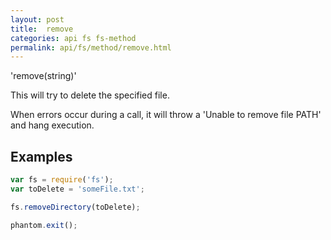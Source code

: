 ```yaml
---
layout: post
title:  remove
categories: api fs fs-method
permalink: api/fs/method/remove.html
---
```


'remove(string)'

This will try to delete the specified file.

When errors occur during a call, it will throw a 'Unable to remove file PATH' and hang execution.

## Examples

```javascript
var fs = require('fs');
var toDelete = 'someFile.txt';

fs.removeDirectory(toDelete);

phantom.exit();
```








